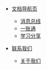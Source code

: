 <!-- _navbar.md -->

- [文档导航页](README)
  - [消息总线](消息总线/)
  - [一账通](一账通/)
  - [学习分享](学习分享/)

- [联系我们]()
  - [关于我们](_aboutus.md)
  